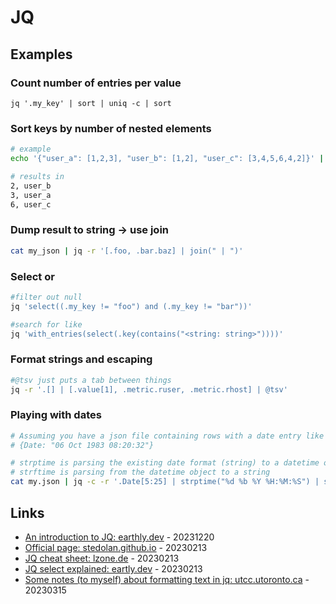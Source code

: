 # JQ

## Examples

### Count number of entries per value

`jq '.my_key' | sort | uniq -c | sort`

### Sort keys by number of nested elements

```bash
# example
echo '{"user_a": [1,2,3], "user_b": [1,2], "user_c": [3,4,5,6,4,2]}' | jq -r 'keys[] as $key | "\(.[$key] | length), \($key)"' | sort

# results in
2, user_b
3, user_a
6, user_c
```

### Dump result to string -> use join

```bash
cat my_json | jq -r '[.foo, .bar.baz] | join(" | ")'
```

### Select or

```bash
#filter out null
jq 'select((.my_key != "foo") and (.my_key != "bar"))'

#search for like
jq 'with_entries(select(.key(contains("<string: string>"))))'
```

### Format strings and escaping

```bash
#@tsv just puts a tab between things
jq -r '.[] | [.value[1], .metric.ruser, .metric.rhost] | @tsv'
```

### Playing with dates

```bash
# Assuming you have a json file containing rows with a date entry like
# {Date: "06 Oct 1983 08:20:32"}

# strptime is parsing the existing date format (string) to a datetime object
# strftime is parsing from the datetime object to a string
cat my.json | jq -c -r '.Date[5:25] | strptime("%d %b %Y %H:%M:%S") | strftime("%Y-%m-%d")'
```

## Links

* [An introduction to JQ: earthly.dev](https://earthly.dev/blog/jq-select/) - 20231220
* [Official page: stedolan.github.io](https://stedolan.github.io/jq/) - 20230213
* [JQ cheat sheet: lzone.de](https://lzone.de/cheat-sheet/jq) - 20230213
* [JQ select explained: eartly.dev](https://earthly.dev/blog/jq-select/) - 20230213
* [Some notes (to myself) about formatting text in jq: utcc.utoronto.ca](https://utcc.utoronto.ca/~cks/space/blog/sysadmin/JqFormattingTextNotes) - 20230315

